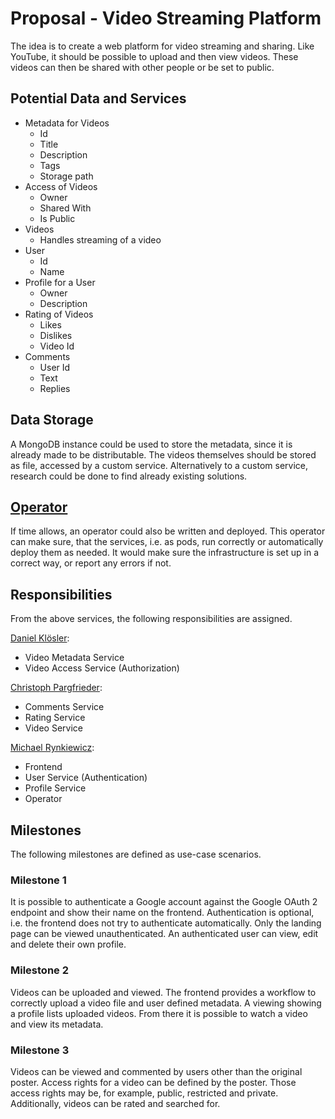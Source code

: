 # Proposal - Video Streaming Platform

The idea is to create a web platform for video streaming and sharing.
Like YouTube, it should be possible to upload and then view videos.
These videos can then be shared with other people or be set to public.

## Potential Data and Services

* Metadata for Videos
  * Id
  * Title
  * Description
  * Tags
  * Storage path
* Access of Videos
  * Owner
  * Shared With
  * Is Public
* Videos
  * Handles streaming of a video
* User
  * Id
  * Name
* Profile for a User
  * Owner
  * Description
* Rating of Videos
  * Likes
  * Dislikes
  * Video Id
* Comments
  * User Id
  * Text
  * Replies

## Data Storage

A MongoDB instance could be used to store the metadata, since it is already made to be distributable. 
The videos themselves should be stored as file, accessed by a custom service. 
Alternatively to a custom service, research could be done to find already existing solutions.

## [Operator](https://sdk.operatorframework.io/)

If time allows, an operator could also be written and deployed. 
This operator can make sure, that the services, i.e. as pods, run correctly or automatically deploy them as needed.
It would make sure the infrastructure is set up in a correct way, or report any errors if not.

## Responsibilities

From the above services, the following responsibilities are assigned.

[Daniel Klösler](https://github.com/Ethlaron):
* Video Metadata Service
* Video Access Service (Authorization)

[Christoph Pargfrieder](https://github.com/ChristophPargfrieder):
* Comments Service
* Rating Service
* Video Service

[Michael Rynkiewicz](https://github.com/meik99): 
* Frontend
* User Service (Authentication)
* Profile Service
* Operator

## Milestones

The following milestones are defined as use-case scenarios.

### Milestone 1

It is possible to authenticate a Google account against the Google OAuth 2 endpoint and show their name on the frontend.
Authentication is optional, i.e. the frontend does not try to authenticate automatically.
Only the landing page can be viewed unauthenticated.
An authenticated user can view, edit and delete their own profile.

### Milestone 2

Videos can be uploaded and viewed.
The frontend provides a workflow to correctly upload a video file and user defined metadata.
A viewing showing a profile lists uploaded videos.
From there it is possible to watch a video and view its metadata.

### Milestone 3

Videos can be viewed and commented by users other than the original poster.
Access rights for a video can be defined by the poster.
Those access rights may be, for example, public, restricted and private.
Additionally, videos can be rated and searched for.
